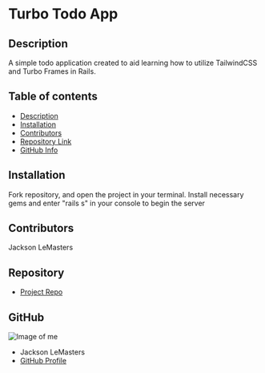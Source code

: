 # **Turbo Todo App**
## Description 
A simple todo application created to aid learning how to utilize TailwindCSS and Turbo Frames in Rails.
## Table of contents
- [Description](#Description)
- [Installation](#Installation)
- [Contributors](#Contributors)
- [Repository Link](#Repository)
- [GitHub Info](#GitHub) 
## Installation
Fork repository, and open the project in your terminal. Install necessary gems and enter "rails s" in your console to begin the server
## Contributors
Jackson LeMasters
## Repository
- [Project Repo](github.com/tf-jlemasters/turbo-todos)
## GitHub
![Image of me](https://avatars.githubusercontent.com/u/82251556?v=4)
- Jackson LeMasters
- [GitHub Profile](https://github.com/tf-jlemasters)
